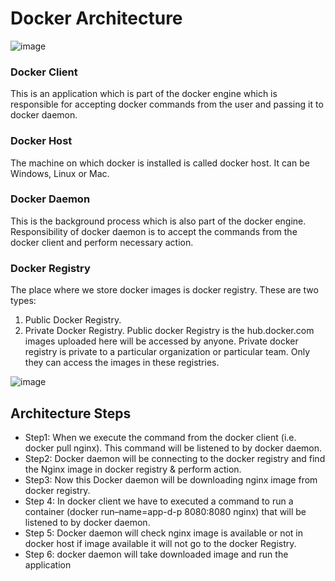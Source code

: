 # **Docker Architecture**

![image](https://github.com/user-attachments/assets/49884dd3-f233-4ea7-8896-117eb93c0575)

### Docker Client 
This is an application which is part of the docker engine which is responsible for accepting docker commands from the user and passing it to docker daemon.
### Docker Host 
The machine on which docker is installed is called docker host. It can be Windows, Linux or Mac.
### Docker Daemon 
This is the background process which is also part of the docker engine. Responsibility of docker daemon is to accept the commands from the docker client and perform necessary action.
### Docker Registry
The place where we store docker images is docker registry. These are two types:
 1) Public Docker Registry.
 2) Private Docker Registry. 
Public docker Registry is the hub.docker.com images uploaded here will be accessed by anyone. Private docker registry is private to a particular organization or particular team. Only they can access the images in these registries.

![image](https://github.com/user-attachments/assets/139adb5a-f53f-4d5d-bc8b-ea29f2abd479)

## Architecture Steps
* Step1: When we execute the command from the docker client (i.e. docker pull nginx).
            This command will be listened to by docker daemon.
* Step2: Docker daemon will be connecting to the docker registry and find the Nginx image 
           in docker registry & perform action.
* Step3: Now this Docker daemon will be downloading nginx image from docker registry.
* Step 4: In docker client we have to executed a command to run a container 
            (docker run–name=app-d-p 8080:8080 nginx) that will be listened to by docker daemon.
* Step 5: Docker daemon will check nginx image is available or not in docker host if image available
             it will not go to the docker Registry.
* Step 6: docker daemon will take downloaded image and run the application 


















 


             
